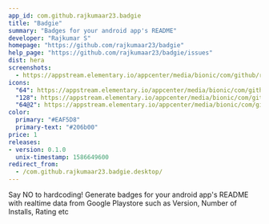 ```yaml
---
app_id: com.github.rajkumaar23.badgie
title: "Badgie"
summary: "Badges for your android app's README"
developer: "Rajkumar S"
homepage: "https://github.com/rajkumaar23/badgie"
help_page: "https://github.com/rajkumaar23/badgie/issues"
dist: hera
screenshots:
  - https://appstream.elementary.io/appcenter/media/bionic/com/github/rajkumaar23.badgie/669F73DA973947553D51F9C490D60C82/screenshots/image-1_orig.png
icons:
  "64": https://appstream.elementary.io/appcenter/media/bionic/com/github/rajkumaar23.badgie/669F73DA973947553D51F9C490D60C82/icons/64x64/com.github.rajkumaar23.badgie_com.github.rajkumaar23.badgie.png
  "128": https://appstream.elementary.io/appcenter/media/bionic/com/github/rajkumaar23.badgie/669F73DA973947553D51F9C490D60C82/icons/128x128/com.github.rajkumaar23.badgie_com.github.rajkumaar23.badgie.png
  "64@2": https://appstream.elementary.io/appcenter/media/bionic/com/github/rajkumaar23.badgie/669F73DA973947553D51F9C490D60C82/icons/64x64@2/com.github.rajkumaar23.badgie_com.github.rajkumaar23.badgie.png
color:
  primary: "#EAF5D8"
  primary-text: "#206b00"
price: 1
releases:
- version: 0.1.0
  unix-timestamp: 1586649600
redirect_from:
  - /com.github.rajkumaar23.badgie.desktop/
---
```


<p>Say NO to hardcoding! Generate badges for your android app&apos;s README with realtime data from Google Playstore such as Version, Number of Installs, Rating etc</p>
